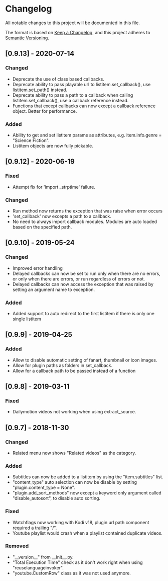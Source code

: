 # Changelog
All notable changes to this project will be documented in this file.

The format is based on [Keep a Changelog](https://keepachangelog.com/en/1.0.0/),
and this project adheres to [Semantic Versioning](https://semver.org/spec/v2.0.0.html).


## [0.9.13] - 2020-07-14
### Changed
- Deprecate the use of class based callbacks.
- Deprecate ability to pass playable url to listitem.set_callback(), use listitem.set_path() instead.
- Deprecate ability to pass a path to a callback when calling listitem.set_callback(), use a callback reference instead.
- Functions that except callbacks can now except a callback reference object. Better for performance.

### Added
- Ability to get and set listitem params as attributes, e.g. item.info.genre = "Science Fiction".
- Listitem objects are now fully pickable.


## [0.9.12] - 2020-06-19
### Fixed
- Attempt fix for 'import _strptime' failure.

### Changed
- Run method now returns the exception that was raise when error occurs
- 'set_callback' now excepts a path to a callback.
- No need to always import callback modules. Modules are auto loaded based on the specified path.


## [0.9.10] - 2019-05-24
### Changed
- Improved error handling
- Delayed callbacks can now be set to run only when there are no errors, or only when there are errors, or run regardless of errors or not.
- Delayed callbacks can now access the exception that was raised by setting an argument name to exception.

### Added
- Added support to auto redirect to the first listitem if there is only one single listitem

## [0.9.9] - 2019-04-25
### Added
- Allow to disable automatic setting of fanart, thumbnail or icon images.
- Allow for plugin paths as folders in set_callback.
- Allow for a callback path to be passed instead of a function

## [0.9.8] - 2019-03-11
### Fixed
- Dailymotion videos not working when using extract_source.

## [0.9.7] - 2018-11-30
### Changed
- Related menu now shows "Related videos" as the category.

### Added
- Subtitles can now be added to a listitem by using the "item.subtitles" list.
- "content_type" auto selection can now be disable by setting "plugin.content_type = None".
- "plugin.add_sort_methods" now except a keyword only argument called "disable_autosort", to disable auto sorting.

### Fixed
- Watchflags now working with Kodi v18, plugin url path component required a trailing "/".
- Youtube playlist would crash when a playlist contained duplicate videos.

### Removed
- "\_\_version__" from \_\_init__.py.
- "Total Execution Time" check as it don't work right when using "reuselanguageinvoker".
- "youtube.CustomRow" class as it was not used anymore.

